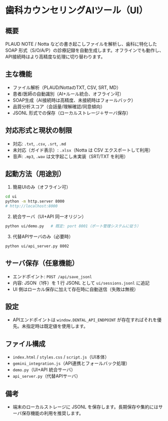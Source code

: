 # 歯科カウンセリングAIツール（UI）

## 概要
PLAUD NOTE / Notta などの書き起こしファイルを解析し、歯科に特化した SOAP 形式（S/O/A/P）の診療記録を自動生成します。オフラインでも動作し、API接続時はより高精度な処理に切り替わります。

## 主な機能
- ファイル解析（PLAUD/NottaのTXT, CSV, SRT, MD）
- 患者/医師の自動識別（AI+ルール統合、オフライン可）
- SOAP生成（AI接続時は高精度、未接続時はフォールバック）
- 品質分析スコア（会話量/理解確認/同意傾向）
- JSONL 形式での保存（ローカルストレージ＋サーバ保存）

## 対応形式と現状の制限
- 対応: `.txt`, `.csv`, `.srt`, `.md`
- 未対応（ガイド表示）: `.xlsx`（Notta は CSV エクスポートして利用）
- 音声: `.mp3`, `.wav` は文字起こし未実装（SRT/TXT を利用）

## 起動方法（用途別）
1) 簡易UIのみ（オフライン可）
```bash
cd ui
python -m http.server 8000
# http://localhost:8000
```

2) 統合サーバ（UI+API 同一オリジン）
```bash
python ui/demo.py   # 既定: port 8001（ポート管理システムに従う）
```

3) 代替APIサーバのみ（必要時）
```bash
python ui/api_server.py 8002
```

## サーバ保存（任意機能）
- エンドポイント: `POST /api/save_jsonl`
- 内容: JSON（1件）を 1 行 JSONL として `ui/sessions.jsonl` に追記
- UI 側はローカル保存に加えて存在時に自動送信（失敗は無視）

## 設定
- APIエンドポイントは `window.DENTAL_API_ENDPOINT` が存在すればそれを優先。未指定時は既定値を使用します。

## ファイル構成
- `index.html` / `styles.css` / `script.js`（UI本体）
- `gemini_integration.js`（API連携とフォールバック処理）
- `demo.py`（UI+API 統合サーバ）
- `api_server.py`（代替APIサーバ）

## 備考
- 端末のローカルストレージに JSONL を保存します。長期保存や集約にはサーバ保存機能の利用を推奨します。
